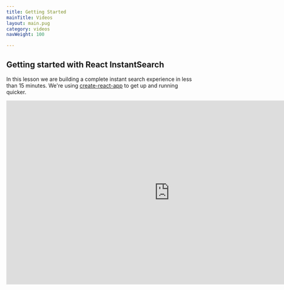 ```yaml
---
title: Getting Started 
mainTitle: Videos
layout: main.pug
category: videos
navWeight: 100

---
```

## Getting started with React InstantSearch

In this lesson we are building a complete instant search experience in less than 15 minutes. We're using [create-react-app](https://github.com/facebookincubator/create-react-app) to get up and running quicker. 

<iframe width="860" height="484" src="https://www.youtube.com/embed/Uc9JAQNP1PE" frameborder="0" allowfullscreen></iframe>
